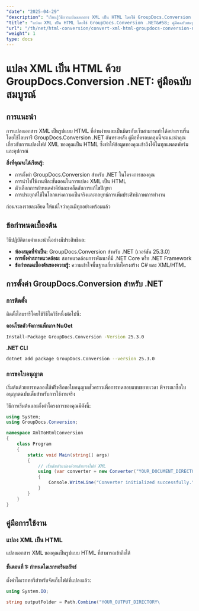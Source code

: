 ```yaml
---
"date": "2025-04-29"
"description": "เรียนรู้วิธีการแปลงเอกสาร XML เป็น HTML โดยใช้ GroupDocs.Conversion สำหรับ .NET บทช่วยสอนนี้ครอบคลุมถึงการตั้งค่า ขั้นตอนการแปลง และกลยุทธ์การเพิ่มประสิทธิภาพ"
"title": "แปลง XML เป็น HTML โดยใช้ GroupDocs.Conversion .NET&#58; คู่มือฉบับสมบูรณ์"
"url": "/th/net/html-conversion/convert-xml-html-groupdocs-conversion-net-tutorial/"
"weight": 1
type: docs
---
```

# แปลง XML เป็น HTML ด้วย GroupDocs.Conversion .NET: คู่มือฉบับสมบูรณ์

## การแนะนำ

การแปลงเอกสาร XML เป็นรูปแบบ HTML ที่อ่านง่ายและเป็นมิตรกับเว็บสามารถทำได้อย่างราบรื่นโดยใช้ไลบรารี GroupDocs.Conversion .NET อันทรงพลัง คู่มือที่ครอบคลุมนี้จะแนะนำคุณเกี่ยวกับการแปลงไฟล์ XML ของคุณเป็น HTML ซึ่งทำให้ข้อมูลของคุณเข้าถึงได้ในทุกแพลตฟอร์มและอุปกรณ์

**สิ่งที่คุณจะได้เรียนรู้:**
- การตั้งค่า GroupDocs.Conversion สำหรับ .NET ในโครงการของคุณ
- การนำไปใช้งานทีละขั้นตอนในการแปลง XML เป็น HTML
- ตัวเลือกการกำหนดค่าคีย์และเคล็ดลับการแก้ไขปัญหา
- การประยุกต์ใช้ในโลกแห่งความเป็นจริงและกลยุทธ์การเพิ่มประสิทธิภาพการทำงาน

ก่อนจะลงรายละเอียด ให้แน่ใจว่าคุณมีทุกอย่างพร้อมแล้ว

## ข้อกำหนดเบื้องต้น

วิธีปฏิบัติตามคำแนะนำนี้อย่างมีประสิทธิผล:

- **ห้องสมุดที่จำเป็น:** GroupDocs.Conversion สำหรับ .NET (เวอร์ชัน 25.3.0)
- **การตั้งค่าสภาพแวดล้อม:** สภาพแวดล้อมการพัฒนาที่มี .NET Core หรือ .NET Framework
- **ข้อกำหนดเบื้องต้นของความรู้:** ความเข้าใจพื้นฐานเกี่ยวกับโครงสร้าง C# และ XML/HTML

## การตั้งค่า GroupDocs.Conversion สำหรับ .NET

### การติดตั้ง

ติดตั้งไลบรารีโดยใช้วิธีใดวิธีหนึ่งต่อไปนี้:

**คอนโซลตัวจัดการแพ็กเกจ NuGet**

```bash
Install-Package GroupDocs.Conversion -Version 25.3.0
```

**\.NET CLI**

```bash
dotnet add package GroupDocs.Conversion --version 25.3.0
```

### การขอใบอนุญาต

เริ่มต้นด้วยการทดลองใช้ฟรีหรือขอใบอนุญาตชั่วคราวเพื่อการทดสอบแบบขยายเวลา พิจารณาซื้อใบอนุญาตฉบับเต็มสำหรับการใช้งานจริง

วิธีการเริ่มต้นและตั้งค่าโครงการของคุณมีดังนี้:

```csharp
using System;
using GroupDocs.Conversion;

namespace XmlToHtmlConversion
{
    class Program
    {
        static void Main(string[] args)
        {
            // เริ่มต้นตัวแปลงด้วยเส้นทางไฟล์ XML
            using (var converter = new Converter("YOUR_DOCUMENT_DIRECTORY/sample.xml"))
            {
                Console.WriteLine("Converter initialized successfully.");
            }
        }
    }
}
```

## คู่มือการใช้งาน

### แปลง XML เป็น HTML

แปลงเอกสาร XML ของคุณเป็นรูปแบบ HTML ที่สามารถเข้าถึงได้

#### ขั้นตอนที่ 1: กำหนดไดเรกทอรีผลลัพธ์

ตั้งค่าไดเรกทอรีสำหรับจัดเก็บไฟล์ที่แปลงแล้ว:

```csharp
using System.IO;

string outputFolder = Path.Combine("YOUR_OUTPUT_DIRECTORY\